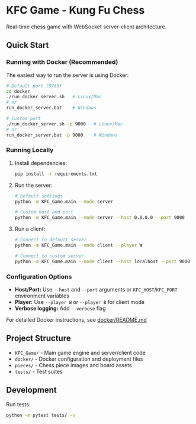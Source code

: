 # KFC Game - Kung Fu Chess

Real-time chess game with WebSocket server-client architecture.

## Quick Start

### Running with Docker (Recommended)

The easiest way to run the server is using Docker:

```bash
# Default port (8765)
cd docker
./run_docker_server.sh   # Linux/Mac
# or
run_docker_server.bat    # Windows

# Custom port
./run_docker_server.sh -p 9000   # Linux/Mac
# or  
run_docker_server.bat -p 9000    # Windows
```

### Running Locally

1. Install dependencies:
   ```bash
   pip install -r requirements.txt
   ```

2. Run the server:
   ```bash
   # Default settings
   python -m KFC_Game.main --mode server
   
   # Custom host and port
   python -m KFC_Game.main --mode server --host 0.0.0.0 --port 9000
   ```

3. Run a client:
   ```bash
   # Connect to default server
   python -m KFC_Game.main --mode client --player W
   
   # Connect to custom server
   python -m KFC_Game.main --mode client --host localhost --port 9000 --player W
   ```

### Configuration Options

- **Host/Port:** Use `--host` and `--port` arguments or `KFC_HOST`/`KFC_PORT` environment variables
- **Player:** Use `--player W` or `--player B` for client mode
- **Verbose logging:** Add `--verbose` flag

For detailed Docker instructions, see [docker/README.md](docker/README.md)

## Project Structure

- `KFC_Game/` - Main game engine and server/client code
- `docker/` - Docker configuration and deployment files
- `pieces/` - Chess piece images and board assets
- `tests/` - Test suites

## Development

Run tests:
```bash
python -m pytest tests/ -v
```